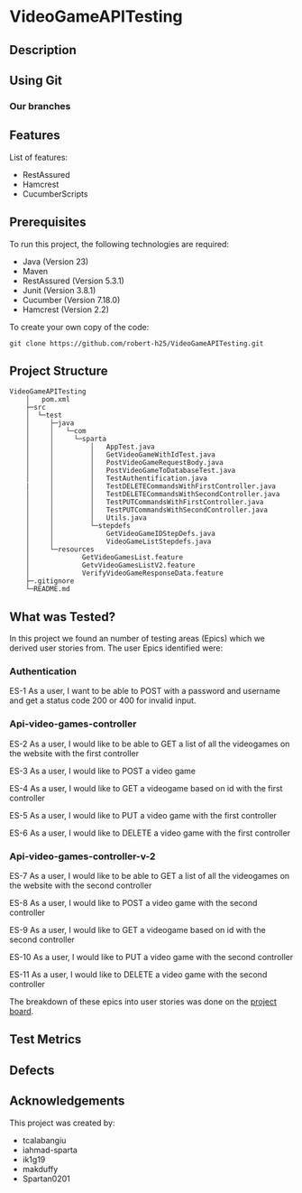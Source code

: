 # VideoGameAPITesting

## Description

## Using Git

### Our branches

## Features
List of features:
- RestAssured
- Hamcrest
- CucumberScripts

## Prerequisites
To run this project, the following technologies are required:
 - Java (Version 23)
 - Maven
 - RestAssured (Version 5.3.1)
 - Junit (Version 3.8.1)
 - Cucumber (Version 7.18.0)
 - Hamcrest (Version 2.2)

To create your own copy of the code:
```
git clone https://github.com/robert-h25/VideoGameAPITesting.git
```
   
## Project Structure
```
VideoGameAPITesting  
    │   pom.xml  
    ├─src  
    │  └─test  
    │     ├─java  
    │     │   └─com  
    │     │     └─sparta  
    │     │         │   AppTest.java  
    │     │         │   GetVideoGameWithIdTest.java  
    │     │         │   PostVideoGameRequestBody.java  
    │     │         │   PostVideoGameToDatabaseTest.java  
    │     │         │   TestAuthentification.java  
    |     │         │   TestDELETECommandsWithFirstController.java  
    │     │         │   TestDELETECommandsWithSecondController.java  
    │     │         │   TestPUTCommandsWithFirstController.java  
    │     │         │   TestPUTCommandsWithSecondController.java  
    │     │         │   Utils.java  
    │     │         └─stepdefs  
    │     │             GetVideoGameIDStepDefs.java  
    │     │             VideoGameListStepdefs.java  
    │     └─resources  
    │             GetVideoGamesList.feature  
    │             GetvVideoGamesListV2.feature  
    │             VerifyVideoGameResponseData.feature  
    ├─.gitignore  
    └─README.md  
```
## What was Tested?
In this project we found an number of testing areas (Epics) which we derived user stories from. The user Epics identified were:
### Authentication

ES-1
As a user, I want to be able to POST with a password and username  and get a status code 200 or 400 for invalid input.
 
### Api-video-games-controller
 
ES-2 
As a user, I would like to be able to GET a list of all the videogames on the website with the first controller
 
ES-3 
As a user, I would like to POST a video game
 
ES-4
As a user, I would like to GET a videogame based on id with the first controller
 
ES-5
As a user, I would like to PUT a video game with the first controller
 
ES-6
As a user, I would like to DELETE a video game with the first controller
 
### Api-video-games-controller-v-2
 
ES-7
As a user, I would like to be able to GET a list of all the videogames on the website with the second controller
 
ES-8 
As a user, I would like to POST a video game with the second controller
 
ES-9
As a user, I would like to GET a videogame based on id with the second controller
 
ES-10
As a user, I would like to PUT a video game with the second controller
 
 
ES-11
As a user, I would like to DELETE a video game with the second controller

The breakdown of these epics into user stories was done on the [project board](https://github.com/users/robert-h25/projects/2).
## Test Metrics

## Defects

## Acknowledgements
This project was created by:
- tcalabangiu
- iahmad-sparta
- ik1g19
- makduffy
- Spartan0201
 
 
